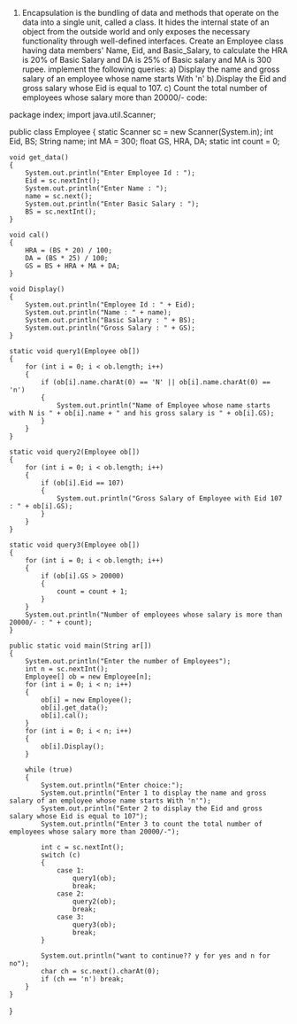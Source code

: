 1.	Encapsulation is the bundling of data and methods that operate on the data into a single unit, called a class. It hides the internal state of an object from the outside world and only exposes the necessary functionality through well-defined interfaces. 
Create an Employee class having data members' Name, Eid, and Basic_Salary, to calculate the HRA is 20% of Basic Salary and DA is 25% of Basic salary and MA is 300 rupee. implement the following queries:
  a) Display the name and gross salary of an employee whose name starts With 'n'
  b).Display the Eid and gross salary whose Eid is equal to 107.
  c)  Count the total number of employees whose salary more than 20000/-
code:

package index;
import java.util.Scanner;

public class Employee 
{
	static Scanner sc = new Scanner(System.in);
	int Eid, BS;
	String name;
	int MA = 300;
	float GS, HRA, DA;
	static int count = 0;
	
	void get_data()
	{
		System.out.println("Enter Employee Id : ");
		Eid = sc.nextInt();
		System.out.println("Enter Name : ");
		name = sc.next();
		System.out.println("Enter Basic Salary : ");
		BS = sc.nextInt();
	}
	
	void cal()
	{
		HRA = (BS * 20) / 100;
		DA = (BS * 25) / 100;
		GS = BS + HRA + MA + DA;
	}
	
	void Display()
	{
		System.out.println("Employee Id : " + Eid);
		System.out.println("Name : " + name);
		System.out.println("Basic Salary : " + BS);
		System.out.println("Gross Salary : " + GS);
	}
	
	static void query1(Employee ob[])
	{
		for (int i = 0; i < ob.length; i++)
		{
			if (ob[i].name.charAt(0) == 'N' || ob[i].name.charAt(0) == 'n')
			{
				System.out.println("Name of Employee whose name starts with N is " + ob[i].name + " and his gross salary is " + ob[i].GS);
			}
		}
	}
	
	static void query2(Employee ob[])
	{
		for (int i = 0; i < ob.length; i++)
		{
			if (ob[i].Eid == 107)
			{
				System.out.println("Gross Salary of Employee with Eid 107 : " + ob[i].GS);
			}
		}
	}
	
	static void query3(Employee ob[])
	{
		for (int i = 0; i < ob.length; i++)
		{
			if (ob[i].GS > 20000)
			{
				count = count + 1;
			}
		}
		System.out.println("Number of employees whose salary is more than 20000/- : " + count);
	}
	
	public static void main(String ar[]) 
	{
		System.out.println("Enter the number of Employees");
		int n = sc.nextInt();
		Employee[] ob = new Employee[n];
		for (int i = 0; i < n; i++)
		{
			ob[i] = new Employee();
			ob[i].get_data();
			ob[i].cal();
		}
		for (int i = 0; i < n; i++)
		{
			ob[i].Display();
		}
		
		while (true)
		{
			System.out.println("Enter choice:");
			System.out.println("Enter 1 to display the name and gross salary of an employee whose name starts With 'n'");
			System.out.println("Enter 2 to display the Eid and gross salary whose Eid is equal to 107");
			System.out.println("Enter 3 to count the total number of employees whose salary more than 20000/-");
			
			int c = sc.nextInt();
			switch (c)
			{
				case 1:
					query1(ob);
					break;
				case 2:
					query2(ob);
					break;
				case 3:
					query3(ob);
					break;
			}
			
			System.out.println("want to continue?? y for yes and n for no");
			char ch = sc.next().charAt(0);
			if (ch == 'n') break;
		}
	}
}
